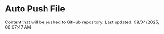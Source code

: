 # Auto Push File

Content that will be pushed to GitHub repository.
Last updated: 08/04/2025, 06:07:47 AM